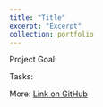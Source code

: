 ```yaml
---
title: "Title"
excerpt: "Excerpt"
collection: portfolio
---
```


Project Goal: 

Tasks: 

More: [Link on GitHub](https://github.com/martina-torce)
